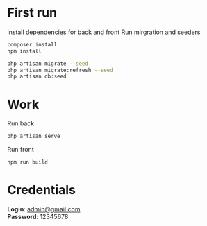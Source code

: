 # First run
install dependencies for back and front
Run mirgration and seeders
```bash
composer install
npm install

php artisan migrate --seed
php artisan migrate:refresh --seed
php artisan db:seed
```


# Work

Run back
```bash
php artisan serve
```

Run front

```bash
npm run build
```


# Credentials

**Login**: admin@gmail.com \
**Password**: 12345678
